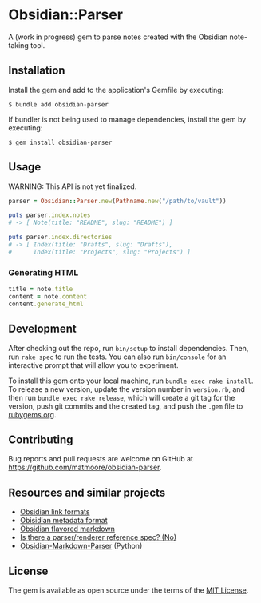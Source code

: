 # Obsidian::Parser

A (work in progress) gem to parse notes created with the Obsidian note-taking tool.

## Installation

Install the gem and add to the application's Gemfile by executing:

    $ bundle add obsidian-parser

If bundler is not being used to manage dependencies, install the gem by executing:

    $ gem install obsidian-parser

## Usage
WARNING: This API is not yet finalized.

```ruby
parser = Obsidian::Parser.new(Pathname.new("/path/to/vault"))

puts parser.index.notes
# -> [ Note(title: "README", slug: "README") ]

puts parser.index.directories
# -> [ Index(title: "Drafts", slug: "Drafts"),
#      Index(title: "Projects", slug: "Projects") ]
```

### Generating HTML
```ruby
title = note.title
content = note.content
content.generate_html
```

## Development

After checking out the repo, run `bin/setup` to install dependencies. Then, run `rake spec` to run the tests. You can also run `bin/console` for an interactive prompt that will allow you to experiment.

To install this gem onto your local machine, run `bundle exec rake install`. To release a new version, update the version number in `version.rb`, and then run `bundle exec rake release`, which will create a git tag for the version, push git commits and the created tag, and push the `.gem` file to [rubygems.org](https://rubygems.org).

## Contributing

Bug reports and pull requests are welcome on GitHub at https://github.com/matmoore/obsidian-parser.

## Resources and similar projects

- [Obsidian link formats](https://help.obsidian.md/Linking+notes+and+files/Internal+links)
- [Obisidian metadata format](https://help.obsidian.md/Editing+and+formatting/Metadata)
- [Obsidian flavored markdown](https://help.obsidian.md/Editing+and+formatting/Obsidian+Flavored+Markdown)
- [Is there a parser/renderer reference spec? (No)](https://forum.obsidian.md/t/is-there-a-parser-renderer-reference-spec/29504/4)
- [Obsidian-Markdown-Parser](https://github.com/danymat/Obsidian-Markdown-Parser) (Python)

## License

The gem is available as open source under the terms of the [MIT License](https://opensource.org/licenses/MIT).
